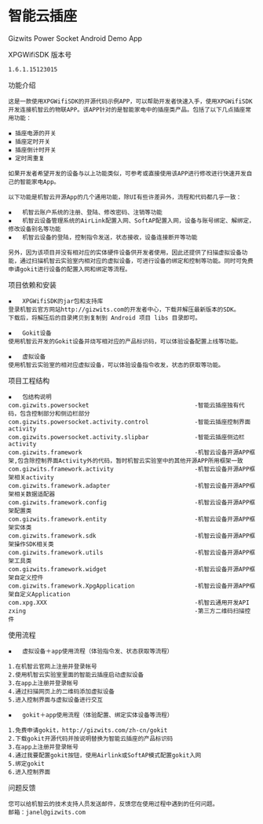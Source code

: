 智能云插座
=============

Gizwits Power Socket Android Demo App

XPGWifiSDK 版本号

    1.6.1.15123015


功能介绍

    这是一款使用XPGWifiSDK的开源代码示例APP，可以帮助开发者快速入手，使用XPGWifiSDK开发连接机智云的物联APP。该APP针对的是智能家电中的插座类产品。包括了以下几点插座常用功能：

    ▪ 插座电源的开关
    ▪ 插座定时开关
    ▪ 插座倒计时开关
    ▪ 定时周重复

    如果开发者希望开发的设备与以上功能类似，可参考或直接使用该APP进行修改进行快速开发自己的智能家电App。

    以下功能是机智云开源App的几个通用功能，除UI有些许差异外，流程和代码都几乎一致：

    ▪	机智云账户系统的注册、登陆、修改密码、注销等功能
    ▪	机智云设备管理系统的AirLink配置入网、SoftAP配置入网，设备与账号绑定、解绑定，修改设备别名等功能
    ▪	机智云设备的登陆，控制指令发送，状态接收，设备连接断开等功能

    另外，因为该项目并没有相对应的实体硬件设备供开发者使用，因此还提供了扫描虚拟设备功能，通过扫描机智云实验室内相对应的虚拟设备，可进行设备的绑定和控制等功能。同时可免费申请gokit进行设备的配置入网和绑定等流程。


项目依赖和安装

    ▪	XPGWifiSDK的jar包和支持库
    登录机智云官方网站http://gizwits.com的开发者中心，下载并解压最新版本的SDK。
    下载后，将解压后的目录拷贝到复制到 Android 项目 libs 目录即可。

    ▪	Gokit设备
    使用机智云开发的Gokit设备并烧写相对应的产品标识码，可以体验设备配置上线等功能。

    ▪	虚拟设备
    使用机智云实验室的相对应虚拟设备，可以体验设备指令收发，状态的获取等功能。

项目工程结构

    ▪	包结构说明
    com.gizwits.powersocket                              -智能云插座独有代码，包含控制部分和侧边栏部分
    com.gizwits.powersocket.activity.control             -智能云插座控制界面activity
    com.gizwits.powersocket.activity.slipbar             -智能云插座侧边栏activity
    com.gizwits.framework                                -机智云设备开源APP框架,包含除控制界面Activity外的代码，暂时机智云实验室中的其他开源APP所用框架一致
    com.gizwits.framework.activity                       -机智云设备开源APP框架相关activity
    com.gizwits.framework.adapter                        -机智云设备开源APP框架相关数据适配器
    com.gizwits.framework.config                         -机智云设备开源APP框架配置类
    com.gizwits.framework.entity                         -机智云设备开源APP框架实体类
    com.gizwits.framework.sdk                            -机智云设备开源APP框架操作SDK相关类
    com.gizwits.framework.utils                          -机智云设备开源APP框架工具类
    com.gizwits.framework.widget                         -机智云设备开源APP框架自定义控件
    com.gizwits.framework.XpgApplication                 -机智云设备开源APP框架自定义Application
    com.xpg.XXX                                          -机智云通用开发API
    zxing                                                -第三方二维码扫描控件


使用流程

    ▪	虚拟设备＋app使用流程（体验指令发、状态获取等流程）

    1.在机智云官网上注册并登录帐号
    2.使用机智云实验室里面的智能云插座启动虚拟设备
    3.在app上注册并登录帐号
    4.通过扫描网页上的二维码添加虚拟设备
    5.进入控制界面与虚拟设备进行交互

    ▪	gokit＋app使用流程（体验配置、绑定实体设备等流程）

    1.免费申请gokit，http://gizwits.com/zh-cn/gokit
    2.下载gokit开源代码并按说明替换为智能云插座的产品标识码
    3.在app上注册并登录帐号
    4.通过我要配置gokit按钮，使用Airlink或SoftAP模式配置gokit入网
    5.绑定gokit
    6.进入控制界面

问题反馈

    您可以给机智云的技术支持人员发送邮件，反馈您在使用过程中遇到的任何问题。
    邮箱：janel@gizwits.com